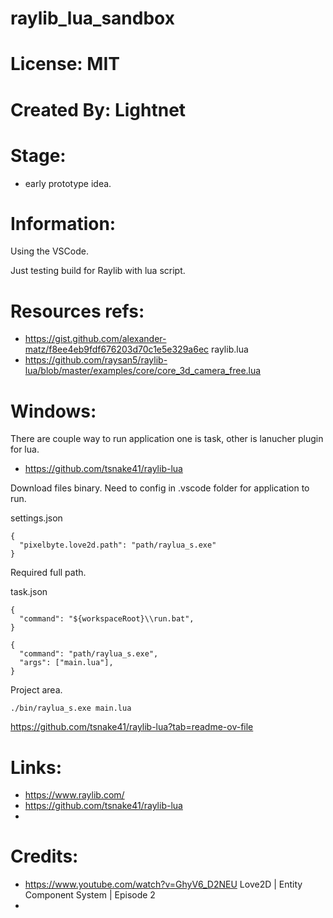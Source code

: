 # raylib_lua_sandbox

# License: MIT

# Created By: Lightnet

# Stage:
 * early prototype idea.

# Information:

  Using the VSCode.

  Just testing build for Raylib with lua script.



# Resources refs:
 - https://gist.github.com/alexander-matz/f8ee4eb9fdf676203d70c1e5e329a6ec raylib.lua
 - https://github.com/raysan5/raylib-lua/blob/master/examples/core/core_3d_camera_free.lua


# Windows:
  There are couple way to run application one is task, other is lanucher plugin for lua.

  * https://github.com/tsnake41/raylib-lua

  Download files binary. Need to config in .vscode folder for application to run.

 settings.json
```
{
  "pixelbyte.love2d.path": "path/raylua_s.exe"
}
```
Required full path.

task.json
```
{
  "command": "${workspaceRoot}\\run.bat",
}
```
```
{
  "command": "path/raylua_s.exe",
  "args": ["main.lua"],
}
```

Project area.
```
./bin/raylua_s.exe main.lua
```
https://github.com/tsnake41/raylib-lua?tab=readme-ov-file


# Links:

 * https://www.raylib.com/
 * https://github.com/tsnake41/raylib-lua
 * 

# Credits:

 * https://www.youtube.com/watch?v=GhyV6_D2NEU Love2D | Entity Component System | Episode 2
 * 
